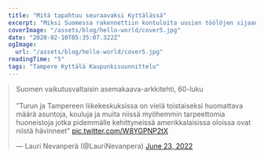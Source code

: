 ```yaml
---
title: "Mitä tapahtuu seuraavaksi Kyttälässä"
excerpt: "Miksi Suomessa rakennettiin kontuloita uusien töölöjen sijaan 60-70 luvuilla nopeimman kaupungistumisen aikaan?"
coverImage: "/assets/blog/hello-world/cover5.jpg"
date: "2020-02-10T05:35:07.322Z"
ogImage:
  url: "/assets/blog/hello-world/cover5.jpg"
readingTime: "5"
tags: "Tampere Kyttälä Kaupunkisuunnittelu"
---
```


<blockquote class="twitter-tweet" style="margin: auto;"><p lang="fi" dir="ltr">Suomen vaikutusvaltaisin asemakaava-arkkitehti, 60-luku<br><br>”Turun ja Tampereen liikekeskuksissa on vielä toistaiseksi huomattava määrä asuntoja, kouluja ja muita niissä myöhemmin tarpeettomia huoneistoja jotka pidemmälle kehittyneissä amerikkalaisissa oloissa ovat niistä hävinneet” <a href="https://t.co/W8YGPNP2tX">pic.twitter.com/W8YGPNP2tX</a></p>&mdash; Lauri Nevanperä (@LauriNevanpera) <a href="https://twitter.com/LauriNevanpera/status/1539932433289805825?ref_src=twsrc%5Etfw">June 23, 2022</a></blockquote> <script async src="https://platform.twitter.com/widgets.js" charset="utf-8"></script>
